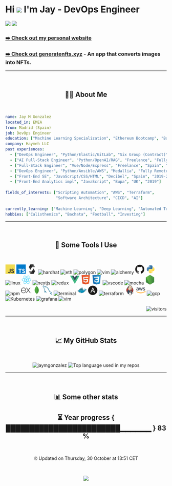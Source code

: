 # Hi <a href="https://jaymgonzalez.com/"><img src="https://media.giphy.com/media/hvRJCLFzcasrR4ia7z/giphy.gif" width="5%"></a> I'm Jay - DevOps Engineer

<p><a href="https://twitter.com/jaymgeth"><img src="https://img.shields.io/badge/twitter-%231DA1F2.svg?&style=for-the-badge&logo=twitter&logoColor=white" height=25></a> <a href="https://www.linkedin.com/in/jay-m-gonzalez/"><img src="https://img.shields.io/badge/linkedin-%230077B5.svg?&style=for-the-badge&logo=linkedin&logoColor=white" height=25></a> 
<h3><a href="https://jaymgonzalez.com">➡️ Check out my personal website</a></h3>
<h3><a href="https://generatenfts.xyz">➡️ Check out generatenfts.xyz</a> - An app that converts images into NFTs. </h3>

---
<br />
<h2 align="center">🧔🏻 About Me</h2>
<br />

```yaml
name: Jay M Gonzalez
located_in: EMEA
from: Madrid (Spain)
job: DevOps Engineer
education: ["Machine Learning Specialization", "Ethereum Bootcamp", "Bachelor's in Finance"]
company: Haymeh LLC
past experiences:
  - ["DevOps Engineer", "Python/Elastic/GitLab", "Six Group (Contract)", "Fully Remote", "2024"]
  - ["AI Full-Stack Engineer", "Python/OpenAI/RAG", "Freelance", "Fully Remote", "2023"]
  - ["Full-Stack Engineer", "Vue/Node/Express", "Freelance", "Spain", "2022"]
  - ["DevOps Engineer", "Python/Ansible/AWS", "Medallia", "Fully Remote", "2020-2022"]
  - ["Front-End SE", "JavaScript/CSS/HTML", "Decibel", "Spain", "2019-2021"]
  - ["Front-End Analytics impl", "JavaScript", "Bupa", "UK", "2019"]

fields_of_interests: ["Scripting Automation", "AWS", "Terraform",
                      "Software Architecture", "CICD", "AI"]
                      
currently_learning: ["Machine Learning", "Deep Learning", "Automated Trading"]
hobbies: ["Calisthenics", "Bachata", "Football", "Investing"]
```

---
<br />

<h2 align="center">🚀 Some Tools I Use</h2>
<br />
<p align="left">
<img src="https://raw.githubusercontent.com/devicons/devicon/master/icons/javascript/javascript-original.svg" alt="javascript" width="30" height="30" />
<img src="https://raw.githubusercontent.com/devicons/devicon/master/icons/typescript/typescript-original.svg" alt="typescript" width="30" height="30" />
<img src="https://raw.githubusercontent.com/devicons/devicon/master/icons/solidity/solidity-original.svg" alt="solidity" width="30" height="30" />
<img src="https://hardhat.org/favicon.ico" alt="hardhat" width="30" height="30" />
<img src="https://icons.iconarchive.com/icons/cjdowner/cryptocurrency-flat/32/Ethereum-ETH-icon.png" alt="eth" width="30" height="30" />
<img src="https://cdn.jsdelivr.net/gh/devicons/devicon/icons/polygon/polygon-original.svg" alt="polygon" width="30" hight="30" />
<img src="https://metamask.io//icons/icon-48x48.png" alt="vim" width="30" height="30" />
<img src="https://assets-global.website-files.com/5f973c970bea5548ad4287ef/612fbe3bb259ec1d93f934f1_favicon-alchemy.png" alt="alchemy" width="30" height="30" />
<img src="https://raw.githubusercontent.com/devicons/devicon/master/icons/github/github-original.svg" alt="git" width="30" height="30" />
<img src="https://raw.githubusercontent.com/devicons/devicon/master/icons/python/python-original.svg" alt="python" width="30" height="30" />
<img src="https://cdn.jsdelivr.net/gh/devicons/devicon/icons/linux/linux-original.svg" alt="linux" width="30" hight="30" />
<img src="https://raw.githubusercontent.com/devicons/devicon/master/icons/react/react-original.svg" alt="react" width="30" height="30" />
<img src="https://cdn.jsdelivr.net/gh/devicons/devicon/icons/nextjs/nextjs-original.svg" alt="nextjs" width="30" hight="30" />
<img src="https://cdn.jsdelivr.net/gh/devicons/devicon/icons/redux/redux-original.svg" alt="redux" width="30" height="30" />
<img src="https://raw.githubusercontent.com/devicons/devicon/master/icons/vuejs/vuejs-original.svg" alt="vue" width="30" height="30" />
<img src="https://raw.githubusercontent.com/devicons/devicon/master/icons/html5/html5-original.svg" alt="html5" width="30" height="30" />
<img src="https://raw.githubusercontent.com/devicons/devicon/master/icons/css3/css3-original.svg" alt="css3" width="30" height="30" />
<img src="https://cdn.jsdelivr.net/gh/devicons/devicon/icons/vscode/vscode-original.svg" alt="vscode" width="30" height="30" />
<img src="https://cdn.jsdelivr.net/gh/devicons/devicon/icons/mocha/mocha-plain.svg" alt="mocha" width="30" hight="30" />
<img src="https://raw.githubusercontent.com/devicons/devicon/master/icons/nodejs/nodejs-original.svg" alt="nodejs" width="30" height="30" />
<img src="https://cdn.jsdelivr.net/gh/devicons/devicon/icons/npm/npm-original-wordmark.svg" alt="npm" width="30" height="30" />
<img src="https://raw.githubusercontent.com/devicons/devicon/master/icons/express/express-original.svg" alt="express" width="30" height="30" />
<img src="https://raw.githubusercontent.com/devicons/devicon/master/icons/mongodb/mongodb-original.svg" alt="mongodb" width="30" height="30" />
<img src="https://raw.githubusercontent.com/devicons/devicon/master/icons/mysql/mysql-original.svg" alt="mysql" width="30" height="30" />
<img src="https://cdn.icon-icons.com/icons2/2148/PNG/512/terminal_icon_131942.png" alt="terminal" width="30" height="30" />
<img src="https://raw.githubusercontent.com/devicons/devicon/master/icons/docker/docker-original.svg" alt="Docker" width="30" height="30" />
<img src="https://raw.githubusercontent.com/devicons/devicon/master/icons/ansible/ansible-original.svg" alt="ansible" width="30" height="30" />
<img src="https://cdn.jsdelivr.net/gh/devicons/devicon/icons/terraform/terraform-original.svg" alt="terraform" width="30" height="30" />
<img src="https://raw.githubusercontent.com/devicons/devicon/master/icons/jenkins/jenkins-original.svg" alt="jenkins" width="30" height="30" />
<img src="https://raw.githubusercontent.com/devicons/devicon/master/icons/amazonwebservices/amazonwebservices-original.svg" alt="aws" width="30" height="30" />
<img src="https://www.vectorlogo.zone/logos/google_cloud/google_cloud-icon.svg" alt="gcp" width="30" height="30" />
<img src="https://www.vectorlogo.zone/logos/kubernetes/kubernetes-icon.svg" alt="Kubernetes" width="30" height="30" />
<img src="https://cdn.jsdelivr.net/gh/devicons/devicon/icons/grafana/grafana-original.svg" alt="grafana" width="30" height="30" />
<img src="https://cdn.jsdelivr.net/gh/devicons/devicon/icons/vim/vim-plain.svg" alt="vim" width="30" height="30" />
</p>
<p align="right"><img src="https://visitor-badge.glitch.me/badge?page_id=jaymgonzalez.jaymgonzalez" alt="visitors"></p>

---
<br />

<h2 align="center">📈 My GitHub Stats</h2>
<br />


<p align="center"> 
<img src="https://github-readme-stats.vercel.app/api?username=jaymgonzalez&show_icons=true&theme=cobalt" alt="jaymgonzalez" />
<img height="195" src="https://github-readme-stats.vercel.app/api/top-langs/?username=jaymgonzalez&theme=cobalt&layout=compact&hide_title=1&hide=css,dart,c%2B%2B" alt="Top language used in my repos" />

</p>

---
<br />

<h2 align="center">📊 Some other stats</h2>

<h2 align="center">⏳ Year progress { ████████████████████████▁▁▁▁▁▁ } 83 % 
</h2>
<br />

<p align="center">⏰ Updated on Thursday, 30 October at 13:51 CET </p>
<br />
<p align="center">
<img src="https://github.com/jaymgonzalez/jaymgonzalez/actions/workflows/main.yml/badge.svg" /></p>